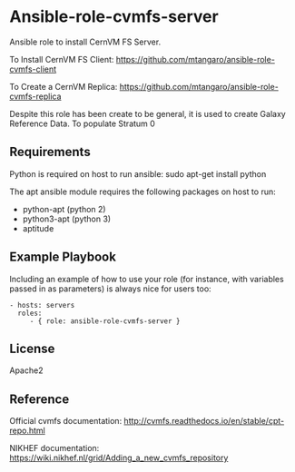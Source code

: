 Ansible-role-cvmfs-server
=========

Ansible role to install CernVM FS Server.

To Install CernVM FS Client: https://github.com/mtangaro/ansible-role-cvmfs-client

To Create a CernVM Replica: https://github.com/mtangaro/ansible-role-cvmfs-replica

Despite this role has been create to be general, it is used to create Galaxy Reference Data.
To populate Stratum 0 

Requirements
------------

Python is required on host to run ansible: sudo apt-get install python

The apt ansible module requires the following packages on host to run:

- python-apt (python 2)
- python3-apt (python 3)
- aptitude

Example Playbook
----------------

Including an example of how to use your role (for instance, with variables passed in as parameters) is always nice for users too:

    - hosts: servers
      roles:
         - { role: ansible-role-cvmfs-server }

License
-------

Apache2

Reference
---------

Official cvmfs documentation: http://cvmfs.readthedocs.io/en/stable/cpt-repo.html

NIKHEF documentation: https://wiki.nikhef.nl/grid/Adding_a_new_cvmfs_repository

